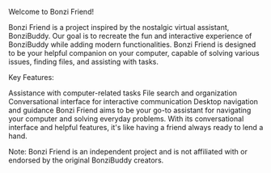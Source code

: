 Welcome to Bonzi Friend!

Bonzi Friend is a project inspired by the nostalgic virtual assistant, BonziBuddy. Our goal is to recreate the fun and interactive experience of BonziBuddy while adding modern functionalities. Bonzi Friend is designed to be your helpful companion on your computer, capable of solving various issues, finding files, and assisting with tasks.

Key Features:

Assistance with computer-related tasks
File search and organization
Conversational interface for interactive communication
Desktop navigation and guidance
Bonzi Friend aims to be your go-to assistant for navigating your computer and solving everyday problems. With its conversational interface and helpful features, it's like having a friend always ready to lend a hand.

Note: Bonzi Friend is an independent project and is not affiliated with or endorsed by the original BonziBuddy creators.
